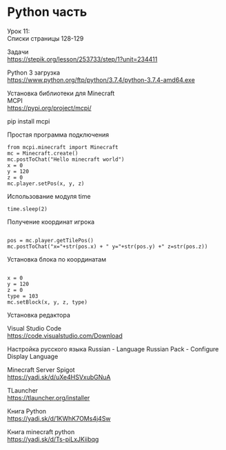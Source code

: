 # Python часть

Урок 11:<br> 
Списки
страницы 128-129

Задачи<br>
https://stepik.org/lesson/253733/step/1?unit=234411

Python 3 загрузка<br>
https://www.python.org/ftp/python/3.7.4/python-3.7.4-amd64.exe<br>

Установка библиотеки для Minecraft<br>
MCPI<br>
https://pypi.org/project/mcpi/<br>

pip install mcpi<br>

Простая программа подключения<br>
<pre><code>from mcpi.minecraft import Minecraft
mc = Minecraft.create()
mc.postToChat("Hello minecraft world")
x = 0
y = 120
z = 0
mc.player.setPos(x, y, z)
</code></pre>

Использование модуля time<br>
<pre><code>time.sleep(2)</code></pre>

Получение координат игрока<br>
<pre><code>
pos = mc.player.getTilePos()
mc.postToChat("x="+str(pos.x) + " y="+str(pos.y) +" z=str(pos.z))
</code></pre>
Установка блока по координатам<br>
<pre><code>
x = 0
y = 120
z = 0
type = 103
mc.setBlock(x, y, z, type)
</code></pre>

Установка редактора

Visual Studio Code<br>
https://code.visualstudio.com/Download

Настройка русского языка
Russian - Language Russian Pack - Configure Display Language

Minecraft Server Spigot<br>
https://yadi.sk/d/uXe4HSVxubGNuA

TLauncher<br>
https://tlauncher.org/installer

Книга Python<br>
https://yadi.sk/d/1KWhK7OMs4j4Sw

Книга minecraft python<br>
https://yadi.sk/d/Ts-piLxJKiibqg


